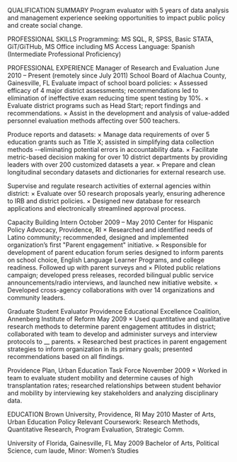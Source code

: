 QUALIFICATION SUMMARY
Program evaluator with 5 years of data analysis and management experience seeking opportunities to impact public policy and create social change.

PROFESSIONAL SKILLS
Programming: MS SQL, R, SPSS, Basic STATA, GiT/GiTHub, MS Office including MS Access
Language: Spanish (Intermediate Professional Proficiency)

PROFESSIONAL EXPERIENCE
Manager of Research and Evaluation June 2010 – Present (remotely since July 2011)
School Board of Alachua County, Gainesville, FL
Evaluate impact of school board policies:
× Assessed efficacy of 4 major district assessments; recommendations led to elimination of ineffective exam reducing time spent testing by 10%.
× Evaluate district programs such as Head Start; report findings and recommendations.
× Assist in the development and analysis of value-added personnel evaluation methods affecting over 500 teachers.

Produce reports and datasets:
× Manage data requirements of over 5 education grants such as Title X; assisted in simplifying data collection methods --eliminating potential errors in accountability data.
× Facilitate metric-based decision making for over 10 district departments by providing leaders with over 200 customized datasets a year.
× Prepare and clean longitudinal secondary datasets and dictionaries for external research use.

Supervise and regulate research activities of external agencies within district:
× Evaluate over 50 research proposals yearly, ensuring adherence to IRB and district policies.
× Designed new database for research applications and electronically streamlined approval process.

Capacity Building Intern October 2009 – May 2010
Center for Hispanic Policy Advocacy, Providence, RI
× Researched and identified needs of Latino community; recommended, designed and implemented organization’s first "Parent engagement" initiative.
× Responsible for development of parent education forum series designed to inform parents on school choice, English Language Learner Programs, and college readiness. Followed up with parent surveys and
× Piloted public relations campaign; developed press releases, recorded bilingual public service announcements/radio interviews, and launched new initiative website.
× Developed cross-agency collaborations with over 14 organizations and community leaders.

Graduate Student Evaluator
Providence Educational Excellence Coalition, Annenberg Institute of Reform May 2009
× Used quantitative and qualitative research methods to determine parent engagement attitudes in district; collaborated with team to develop and administer surveys and interview protocols to __ parents.
× Researched best practices in parent engagement strategies to inform organization in its primary goals; presented recommendations based on all findings.

Providence Plan, Urban Education Task Force November 2009
× Worked in team to evaluate student mobility and determine causes of high transplantation rates; researched relationships between student behavior and mobility by interviewing key stakeholders and analyzing disciplinary data.

EDUCATION
Brown University, Providence, RI May 2010
Master of Arts, Urban Education Policy
Relevant Coursework: Research Methods, Quantitative Research, Program Evaluation, Strategic Comm.

University of Florida, Gainesville, FL  May 2009
Bachelor of Arts, Political Science, cum laude, Minor: Women’s Studies